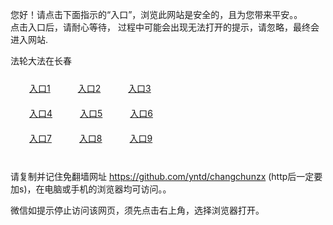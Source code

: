 您好！请点击下面指示的“入口”，浏览此网站是安全的，且为您带来平安。。 <br/>
点击入口后，请耐心等待， 过程中可能会出现无法打开的提示，请忽略，最终会进入网站. </br>

法轮大法在长春<br/>
<div style="padding:10px"><a style="margin:20px" target="_blank" href="https://d2hf0i36a124nb.cloudfront.net/2Qpsp?ftzwutq" id="ccLink1" rel="nofollow">入口1</a> <a target="_blank" style="margin:20px" href="https://d3rgmv7p3359aa.cloudfront.net/2Qpsp?hwprjc" id="ccLink2" rel="nofollow">入口2</a> <a style="margin:20px" target="_blank" href="https://d2tm1e6xbr2ie8.cloudfront.net/2Qpsp?ekkpxwus" id="ccLink3" rel="nofollow">入口3</a></div>

<div style="padding:10px" ><a style="margin:20px" target="_blank" href="https://d2hf0i36a124nb.cloudfront.net/2Qpsp?ftzwutq" id="ccLink4" rel="nofollow">入口4</a> <a style="margin:20px" href="https://d3rgmv7p3359aa.cloudfront.net/2Qpsp?hwprjc" target="_blank" id="ccLink5" rel="nofollow">入口5</a> <a style="margin:20px" href="https://d2tm1e6xbr2ie8.cloudfront.net/2Qpsp?ekkpxwus" target="_blank" id="ccLink6" rel="nofollow">入口6</a></div>

<div style="padding:10px"><a style="margin:20px" target="_blank" href="https://d2hf0i36a124nb.cloudfront.net/2Qpsp?ftzwutq" id="ccLink7" rel="nofollow">入口7</a> <a style="margin:20px" href="https://d3rgmv7p3359aa.cloudfront.net/2Qpsp?hwprjc" target="_blank" id="ccLink8" rel="nofollow">入口8</a> <a style="margin:20px" target="_blank" href="https://d2tm1e6xbr2ie8.cloudfront.net/2Qpsp?ekkpxwus" id="ccLink9" rel="nofollow">入口9</a></div>

<br/>



请复制并记住免翻墙网址 https://github.com/yntd/changchunzx (http后一定要加s)，在电脑或手机的浏览器均可访问。。<br/>

微信如提示停止访问该网页，须先点击右上角，选择浏览器打开。
